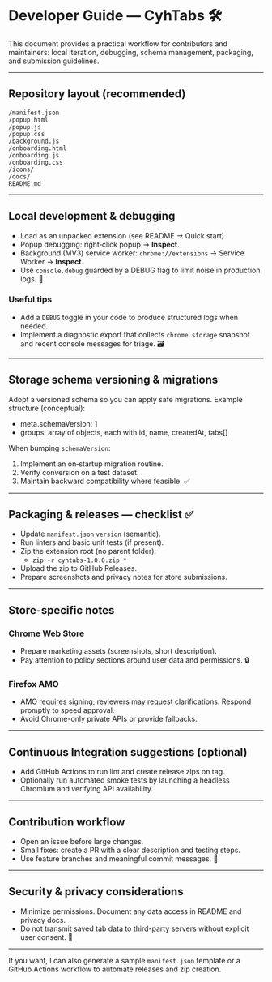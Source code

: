 # Developer Guide — CyhTabs  🛠️

This document provides a practical workflow for contributors and maintainers: local iteration, debugging, schema management, packaging, and submission guidelines.

---

## Repository layout (recommended)
```
/manifest.json
/popup.html
/popup.js
/popup.css
/background.js
/onboarding.html
/onboarding.js
/onboarding.css
/icons/
/docs/
README.md
```

---

## Local development & debugging
- Load as an unpacked extension (see README → Quick start).
- Popup debugging: right‑click popup → **Inspect**.
- Background (MV3) service worker: `chrome://extensions` → Service Worker → **Inspect**.
- Use `console.debug` guarded by a DEBUG flag to limit noise in production logs. 🧯

### Useful tips
- Add a `DEBUG` toggle in your code to produce structured logs when needed.
- Implement a diagnostic export that collects `chrome.storage` snapshot and recent console messages for triage. 🗃️

---

## Storage schema versioning & migrations
Adopt a versioned schema so you can apply safe migrations. Example structure (conceptual):

- meta.schemaVersion: 1
- groups: array of objects, each with id, name, createdAt, tabs[]

When bumping `schemaVersion`:
1. Implement an on‑startup migration routine.
2. Verify conversion on a test dataset.
3. Maintain backward compatibility where feasible. ✅

---

## Packaging & releases — checklist ✅
- Update `manifest.json` `version` (semantic).
- Run linters and basic unit tests (if present).
- Zip the extension root (no parent folder):
  - `zip -r cyhtabs-1.0.0.zip *`
- Upload the zip to GitHub Releases.
- Prepare screenshots and privacy notes for store submissions.

---

## Store-specific notes
### Chrome Web Store
- Prepare marketing assets (screenshots, short description).
- Pay attention to policy sections around user data and permissions. 🔒

### Firefox AMO
- AMO requires signing; reviewers may request clarifications. Respond promptly to speed approval.
- Avoid Chrome-only private APIs or provide fallbacks.

---

## Continuous Integration suggestions (optional)
- Add GitHub Actions to run lint and create release zips on tag.
- Optionally run automated smoke tests by launching a headless Chromium and verifying API availability.

---

## Contribution workflow
- Open an issue before large changes.
- Small fixes: create a PR with a clear description and testing steps.
- Use feature branches and meaningful commit messages. 📝

---

## Security & privacy considerations
- Minimize permissions. Document any data access in README and privacy docs.
- Do not transmit saved tab data to third-party servers without explicit user consent. 🔐

---

If you want, I can also generate a sample `manifest.json` template or a GitHub Actions workflow to automate releases and zip creation.
